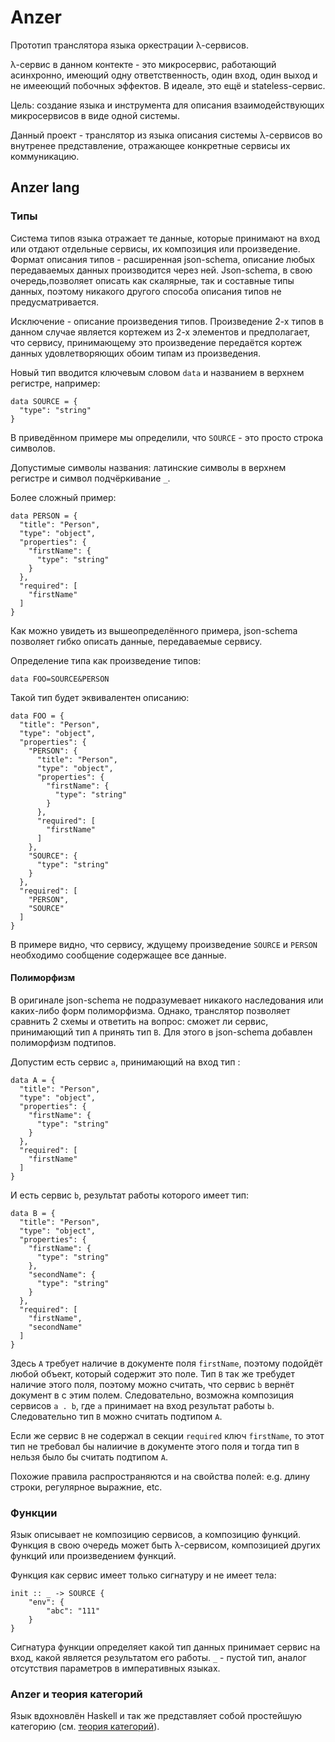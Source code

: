 # Anzer

Прототип транслятора языка оркестрации λ-сервисов.

λ-сервис в данном контекте - это микросервис, работающий асинхронно, имеющий одну ответственность, один вход, один выход и не имееющий побочных эффектов.
В идеале, это ещё и stateless-сервис.

Цель: создание языка и инструмента для описания взаимодействующих микросервисов в виде одной системы.

Данный проект - транслятор из языка описания системы λ-сервисов во внутренее представление, отражающее
конкретные сервисы их коммуникацию.

## Anzer lang

### Типы

Система типов языка отражает те данные, которые принимают на вход или отдают отдельные сервисы, их композиция или произведение. Формат описания типов - расширенная json-schema, описание любых передаваемых данных производится через ней. Json-schema, в свою очередь,позволяет описать как скалярные, так и составные типы данных, поэтому никакого другого способа описания типов не предусматривается.

Исключение - описание произведения типов. Произведение 2-х типов в данном случае является кортежем из 2-х элементов и предполагает, что сервису, принимающему это произведение передаётся кортеж данных удовлетворяющих обоим типам из произведения.

Новый тип вводится ключевым словом `data` и названием в верхнем регистре, например:

```
data SOURCE = {
  "type": "string"
}
```

В приведённом примере мы определили, что `SOURCE` - это просто строка символов.

Допустимые символы названия: латинские символы в верхнем регистре и символ подчёркивание `_`.

Более сложный пример:

```
data PERSON = {
  "title": "Person",
  "type": "object",
  "properties": {
    "firstName": {
      "type": "string"
    }
  },
  "required": [
    "firstName"
  ]
}
```

Как можно увидеть из вышеопределённого примера, json-schema позволяет гибко описать данные, передаваемые сервису.

Определение типа как произведение типов:

```
data FOO=SOURCE&PERSON
```

Такой тип будет эквивалентен описанию:

```
data FOO = {
  "title": "Person",
  "type": "object",
  "properties": {
    "PERSON": {
      "title": "Person",
      "type": "object",
      "properties": {
        "firstName": {
          "type": "string"
        }
      },
      "required": [
        "firstName"
      ]
    },
    "SOURCE": {
      "type": "string"
    }
  },
  "required": [
    "PERSON",
    "SOURCE"
  ]
}
```

В примере видно, что сервису, ждущему произведение `SOURCE` и `PERSON` необходимо сообщение содержащее все данные.

#### Полиморфизм

В оригинале json-schema не подразумевает никакого наследования или каких-либо форм полиморфизма. Однако, транслятор позволяет сравнить 2 схемы и ответить на вопрос:
сможет ли сервис, принимающий тип `A` принять тип `B`. Для этого в json-schema добавлен полиморфизм подтипов.

Допустим есть сервис `a`, принимающий на вход тип :

```
data A = {
  "title": "Person",
  "type": "object",
  "properties": {
    "firstName": {
      "type": "string"
    }
  },
  "required": [
    "firstName"
  ]
}
```

И есть сервис `b`, результат работы которого имеет тип:

```
data B = {
  "title": "Person",
  "type": "object",
  "properties": {
    "firstName": {
      "type": "string"
    },
    "secondName": {
      "type": "string"
    }
  },
  "required": [
    "firstName",
    "secondName"
  ]
}
```

Здесь `A` требует наличие в документе поля `firstName`, поэтому подойдёт любой объект, который содержит это поле. Тип `B` так же требудет наличие этого поля, 
поэтому можно считать, что сервис `b` вернёт документ в с этим полем. Следовательно, возможна композиция сервисов `a . b`, где `a` принимает на вход результат работы `b`.
Следовательно тип `B` можно считать подтипом `A`.

Если же сервис `B` не содержал в секции `required` ключ `firstName`, то этот тип не требовал бы налиичие в документе этого поля и тогда тип `B` нельзя было бы считать подтипом `A`.

Похожие правила распространяются и на свойства полей: e.g. длину строки, регулярное выражние, etc.

### Функции

Язык описывает не композицию сервисов, а композицию функций. Функция в свою очередь может быть λ-сервисом, композицией других функций или произведением функций.

Функция как сервис имеет только сигнатуру и не имеет тела:

```
init :: _ -> SOURCE {
    "env": {
        "abc": "111"
    }
}
```

Сигнатура функции определяет какой тип данных принимает сервис на вход, какой является результатом его работы. `_` - пустой тип, аналог отсутствия параметров в императивных языках.

### Anzer и теория категорий

Язык вдохновлён Haskell и так же представляет собой простейшую категорию (см. [теория категорий](https://ru.wikipedia.org/wiki/Теория_категорий)). 
